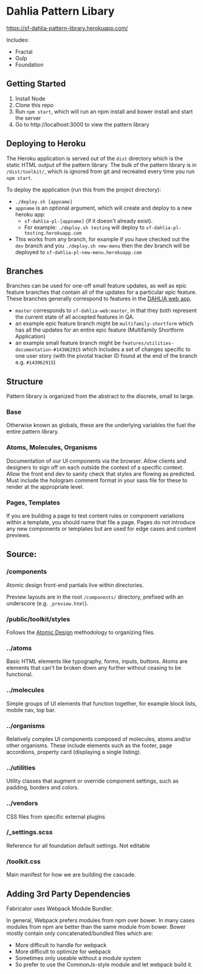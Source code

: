 # Dahlia Pattern Libary

https://sf-dahlia-pattern-library.herokuapp.com/

Includes:

* Fractal
* Gulp
* Foundation

## Getting Started

1. Install Node
1. Clone this repo
1. Run `npm start`, which will run an npm install and bower install and start the server
1. Go to http://localhost:3000 to view the pattern library

## Deploying to Heroku

The Heroku application is served out of the `dist` directory which is the static HTML output of the pattern library. The bulk of the pattern library is in `/dist/toolkit/`, which is ignored from git and recreated every time you run `npm start`.

To deploy the application (run this from the project directory):

* `./deploy.sh [appname]`
* `appname` is an optional argument, which will create and deploy to a new heroku app:
  * `sf-dahlia-pl-[appname]` (if it doesn't already exist).
  * For example: `./deploy.sh testing` will deploy to `sf-dahlia-pl-testing.herokuapp.com`
* This works from any branch, for example if you have checked out the `dev` branch and you `./deploy.sh new-menu` then the dev branch will be deployed to `sf-dahlia-pl-new-menu.herokuapp.com`

## Branches

Branches can be used for one-off small feature updates, as well as epic feature branches that contain all of the updates for a particular epic feature. These branches generally correspond to features in the [DAHLIA web app](https://github.com/Exygy/sf-dahlia-web).

* `master` corresponds to `sf-dahlia-web:master`, in that they both represent the current state of all accepted features in QA.
* an example epic feature branch might be `multifamily-shortform` which has all the updates for an entire epic feature (Multifamily Shortform Application)
* an example small feature branch might be `features/utilities-documentation-#143062915` which includes a set of changes specific to one user story (with the pivotal tracker ID found at the end of the branch e.g. `#143062915`)

## Structure
Pattern library is organized from the abstract to the discrete, small to large.

### Base
Otherwise known as globals, these are the underlying variables the fuel the entire pattern library.

### Atoms, Molecules, Organisms
Documentation of our UI components via the browser. Allow clients and designers to sign off on each outside the context of a specific context. Allow the front end dev to sanity check that styles are flowing as predicted. Must include the hologram comment format in your sass file for these to render at the appropriate level.

### Pages, Templates
If you are building a page to test content rules or component variations within a template, you should name that file a page. Pages do not introduce any new components or templates but are used for edge cases and content previews.

## Source:

### /components
Atomic design front-end partials live within directories.

Preview layouts are in the root `/components/` directory, prefixed with an underscore (e.g. `_preview.html`).

### /public/toolkit/styles
Follows the [Atomic Design](http://atomicdesign.bradfrost.com/table-of-contents/) methodology to organizing files.

### ../atoms
Basic HTML elements like typography, forms, inputs, buttons. Atoms are elements that can't be broken down any further without ceasing to be functional.

### ../molecules
Simple groups of UI elements that function together, for example block lists, mobile nav, top bar.

### ../organisms
Relatively complex UI components composed of molecules, atoms and/or other organisms. These include elements such as the footer, page accordions, property card (displaying a single listing).

### ../utilities
Utility classes that augment or override component settings, such as padding, borders and colors.

### ../vendors
CSS files from specific external plugins

### /\_settings.scss
Reference for all foundation default settings. Not editable

### /toolkit.css
Main manifest for how we are building the cascade.

## Adding 3rd Party Dependencies

Fabricator uses Webpack Module Bundler.

In general, Webpack prefers modules from npm over bower.
In many cases modules from npm are better than the same module from bower. Bower mostly contain only concatenated/bundled files which are:

* More difficult to handle for webpack
* More difficult to optimize for webpack
* Sometimes only useable without a module system
* So prefer to use the CommonJs-style module and let webpack build it.
